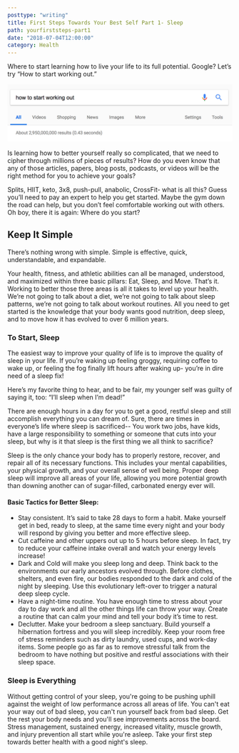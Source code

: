 ```yaml
---
posttype: "writing"
title: First Steps Towards Your Best Self Part 1- Sleep
path: yourfirststeps-part1
date: "2018-07-04T12:00:00"
category: Health
---
```


Where to start learning how to live your life to its full potential. Google? Let’s try “How to start working out.”

![Google Search How To Start Working Out](./googlesearch.jpg)

Is learning how to better yourself really so complicated, that we need to cipher through millions of pieces of results? How do you even know that any of those articles, papers, blog posts, podcasts, or videos will be the right method for you to achieve your goals?

Splits, HIIT, keto, 3x8, push-pull, anabolic, CrossFit- what is all this? Guess you’ll need to pay an expert to help you get started. Maybe the gym down the road can help, but you don’t feel comfortable working out with others. Oh boy, there it is again: Where do you start?

## Keep It Simple

There’s nothing wrong with simple. Simple is effective, quick, understandable, and expandable.

Your health, fitness, and athletic abilities can all be managed, understood, and maximized within three basic pillars: Eat, Sleep, and Move. That’s it. Working to better those three areas is all it takes to level up your health. We’re not going to talk about a diet, we’re not going to talk about sleep patterns, we’re not going to talk about workout routines. All you need to get started is the knowledge that your body wants good nutrition, deep sleep, and to move how it has evolved to over 6 million years.

### To Start, Sleep

The easiest way to improve your quality of life is to improve the quality of sleep in your life. If you’re waking up feeling groggy, requiring coffee to wake up, or feeling the fog finally lift hours after waking up- you’re in dire need of a sleep fix!

Here’s my favorite thing to hear, and to be fair, my younger self was guilty of saying it, too: “I’ll sleep when I’m dead!”

There are enough hours in a day for you to get a good, restful sleep and still accomplish everything you can dream of. Sure, there are times in everyone’s life where sleep is sacrificed-- You work two jobs, have kids, have a large responsibility to something or someone that cuts into your sleep, but why is it that sleep is the first thing we all think to sacrifice?

Sleep is the only chance your body has to properly restore, recover, and repair all of its necessary functions. This includes your mental capabilities, your physical growth, and your overall sense of well being. Proper deep sleep will improve all areas of your life, allowing you more potential growth than downing another can of sugar-filled, carbonated energy ever will.

#### Basic Tactics for Better Sleep:

* Stay consistent. It’s said to take 28 days to form a habit. Make yourself get in bed, ready to sleep, at the same time every night and your body will respond by giving you better and more effective sleep.
* Cut caffeine and other uppers out up to 5 hours before sleep. In fact, try to reduce your caffeine intake overall and watch your energy levels increase!
* Dark and Cold will make you sleep long and deep. Think back to the environments our early ancestors evolved through. Before clothes, shelters, and even fire, our bodies responded to the dark and cold of the night by sleeping. Use this evolutionary left-over to trigger a natural deep sleep cycle.
* Have a night-time routine. You have enough time to stress about your day to day work and all the other things life can throw your way. Create a routine that can calm your mind and tell your body it’s time to rest.
* Declutter. Make your bedroom a sleep sanctuary. Build yourself a hibernation fortress and you will sleep incredibly. Keep your room free of stress reminders such as dirty laundry, used cups, and work-day items. Some people go as far as to remove stressful talk from the bedroom to have nothing but positive and restful associations with their sleep space.

### Sleep is Everything

Without getting control of your sleep, you're going to be pushing uphill against the weight of low performance across all areas of life. You can't eat your way out of bad sleep, you can't run yourself back from bad sleep. Get the rest your body needs and you'll see improvements across the board. Stress management, sustained energy, increased vitality, muscle growth, and injury prevention all start while you're asleep. Take your first step towards better health with a good night's sleep.
